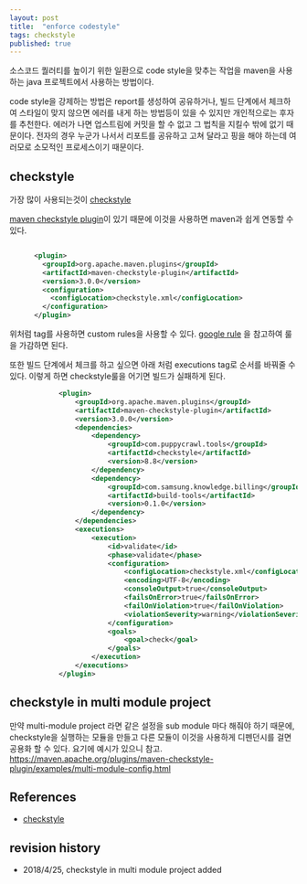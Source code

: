 ```yaml
---
layout: post
title:  "enforce codestyle"
tags: checkstyle
published: true
---
```


소스코드 퀄러티를 높이기 위한 일환으로 code style을 맞추는 작업을 maven을 사용하는 java 프로젝트에서 사용하는 방법이다.

code style을 강제하는 방법은 report를 생성하여 공유하거나, 빌드 단계에서 체크하여 스타일이 맞지 않으면 에러를 내게 하는 방법등이 있을 수 있지만 개인적으로는 후자를 추천한다.
에러가 나면 업스트림에 커밋을 할 수 없고 그 법칙을 지킬수 밖에 없기 때문이다. 전자의 경우 누군가 나서서 리포트를 공유하고 고쳐 달라고 핑을 해야 하는데 여러모로 소모적인 프로세스이기 때문이다.

## checkstyle

가장 많이 사용되는것이 [checkstyle](http://checkstyle.sourceforge.net/index.html)

[maven checkstyle plugin](https://maven.apache.org/plugins/maven-checkstyle-plugin/index.html)이 있기 때문에 이것을 사용하면 maven과 쉽게 연동할 수 있다.

```xml

      <plugin>
        <groupId>org.apache.maven.plugins</groupId>
        <artifactId>maven-checkstyle-plugin</artifactId>
        <version>3.0.0</version>
        <configuration>
          <configLocation>checkstyle.xml</configLocation>
        </configuration>
      </plugin>
```

위처럼 <configLocation> tag를 사용하면 custom rules을 사용할 수 있다. [google rule](https://github.com/checkstyle/checkstyle/blob/master/src/main/resources/google_checks.xml) 을 참고하여 룰을 가감하면 된다.

또한 빌드 단계에서 체크를 하고 싶으면 아래 처럼 executions tag로 순서를 바꿔줄 수 있다. 이렇게 하면 checkstyle룰을 어기면 빌드가 실패하게 된다.

```xml
            <plugin>
                <groupId>org.apache.maven.plugins</groupId>
                <artifactId>maven-checkstyle-plugin</artifactId>
                <version>3.0.0</version>
                <dependencies>
                    <dependency>
                        <groupId>com.puppycrawl.tools</groupId>
                        <artifactId>checkstyle</artifactId>
                        <version>8.8</version>
                    </dependency>
                    <dependency>
                        <groupId>com.samsung.knowledge.billing</groupId>
                        <artifactId>build-tools</artifactId>
                        <version>0.1.0</version>
                    </dependency>
                </dependencies>
                <executions>
                    <execution>
                        <id>validate</id>
                        <phase>validate</phase>
                        <configuration>
                            <configLocation>checkstyle.xml</configLocation>
                            <encoding>UTF-8</encoding>
                            <consoleOutput>true</consoleOutput>
                            <failsOnError>true</failsOnError>
                            <failOnViolation>true</failOnViolation>
                            <violationSeverity>warning</violationSeverity>
                        </configuration>
                        <goals>
                            <goal>check</goal>
                        </goals>
                    </execution>
                </executions>
            </plugin>
```

## checkstyle in multi module project

 만약 multi-module project 라면 같은 설정을 sub module 마다 해줘야 하기 때문에, checkstyle을 실행하는 모듈을 만들고 다른 모듈이 이것을 사용하게 디펜던시를 걸면 공용화 할 수 있다.
 요기에 예시가 있으니 참고.
 <https://maven.apache.org/plugins/maven-checkstyle-plugin/examples/multi-module-config.html>




## References

- [checkstyle](ttp://checkstyle.sourceforge.net/index.html)

## revision history

- 2018/4/25, checkstyle in multi module project added




